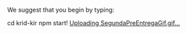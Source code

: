We suggest that you begin by typing:

  cd krid-kir
  npm start!
  [Uploading SegundaPreEntregaGif.gif…]()
